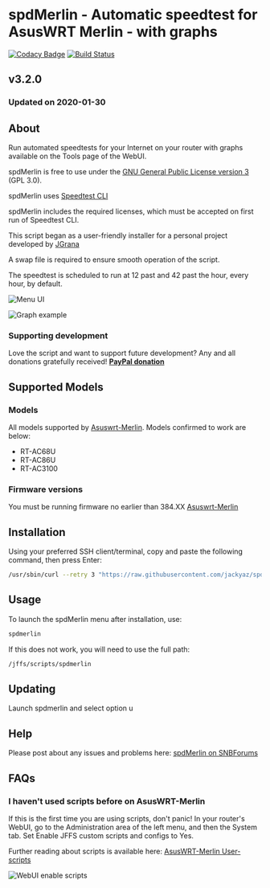 # spdMerlin - Automatic speedtest for AsusWRT Merlin - with graphs
[![Codacy Badge](https://api.codacy.com/project/badge/Grade/1e0da6475e3047d59b35e258a18b78fc)](https://www.codacy.com/app/jackyaz/spdMerlin?utm_source=github.com&amp;utm_medium=referral&amp;utm_content=jackyaz/spdMerlin&amp;utm_campaign=Badge_Grade)
[![Build Status](https://travis-ci.com/jackyaz/spdMerlin.svg?branch=master)](https://travis-ci.com/jackyaz/spdMerlin)

## v3.2.0
### Updated on 2020-01-30
## About
Run automated speedtests for your Internet on your router with graphs available on the Tools page of the WebUI.

spdMerlin is free to use under the [GNU General Public License version 3](https://opensource.org/licenses/GPL-3.0) (GPL 3.0).

spdMerlin uses [Speedtest CLI](https://www.speedtest.net/apps/cli)

spdMerlin includes the required licenses, which must be accepted on first run of Speedtest CLI.

This script began as a user-friendly installer for a personal project developed by [JGrana](https://www.snbforums.com/members/jgrana.20663/)

A swap file is required to ensure smooth operation of the script.

The speedtest is scheduled to run at 12 past and 42 past the hour, every hour, by default.

![Menu UI](https://puu.sh/EUb1y/e1be02cfe7.png)

![Graph example](https://puu.sh/EUb2D/fde7562804.png)

### Supporting development
Love the script and want to support future development? Any and all donations gratefully received!
[**PayPal donation**](https://paypal.me/jackyaz21)

## Supported Models
### Models
All models supported by [Asuswrt-Merlin](https://asuswrt.lostrealm.ca/about). Models confirmed to work are below:
*   RT-AC68U
*   RT-AC86U
*   RT-AC3100

### Firmware versions
You must be running firmware no earlier than 384.XX [Asuswrt-Merlin](https://asuswrt.lostrealm.ca/)

## Installation
Using your preferred SSH client/terminal, copy and paste the following command, then press Enter:

```sh
/usr/sbin/curl --retry 3 "https://raw.githubusercontent.com/jackyaz/spdMerlin/master/spdmerlin.sh" -o "/jffs/scripts/spdmerlin" && chmod 0755 /jffs/scripts/spdmerlin && /jffs/scripts/spdmerlin install
```

## Usage
To launch the spdMerlin menu after installation, use:
```sh
spdmerlin
```

If this does not work, you will need to use the full path:
```sh
/jffs/scripts/spdmerlin
```

## Updating
Launch spdmerlin and select option u

## Help
Please post about any issues and problems here: [spdMerlin on SNBForums](https://www.snbforums.com/threads/spdmerlin-automated-speedtests-with-graphs.55904/)

## FAQs
### I haven't used scripts before on AsusWRT-Merlin
If this is the first time you are using scripts, don't panic! In your router's WebUI, go to the Administration area of the left menu, and then the System tab. Set Enable JFFS custom scripts and configs to Yes.

Further reading about scripts is available here: [AsusWRT-Merlin User-scripts](https://github.com/RMerl/asuswrt-merlin/wiki/User-scripts)

![WebUI enable scripts](https://puu.sh/A3wnG/00a43283ed.png)
